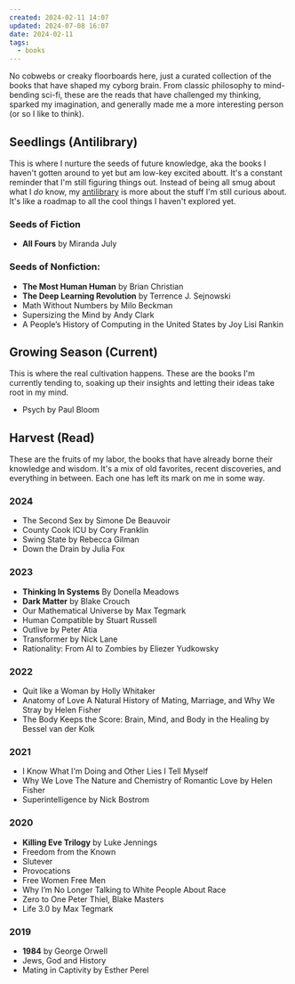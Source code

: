 ```yaml
---
created: 2024-02-11 14:07
updated: 2024-07-08 16:07
date: 2024-02-11
tags:
  - books
---
```

No cobwebs or creaky floorboards here, just a curated collection of the books that have shaped my cyborg brain. From classic philosophy to mind-bending sci-fi, these are the reads that have challenged my thinking, sparked my imagination, and generally made me a more interesting person (or so I like to think).

## Seedlings (Antilibrary)

This is where I nurture the seeds of future knowledge, aka the books I haven't gotten around to yet but am low-key excited aboutt. It's a constant reminder that I'm still figuring things out. Instead of being all smug about what I _do_ know, my [antilibrary](https://nesslabs.com/antilibrary) is more about the stuff I'm still curious about. It's like a roadmap to all the cool things I haven't explored yet.



### Seeds of Fiction
- **All Fours** by Miranda July

### Seeds of Nonfiction:

- **The Most Human Human** by Brian Christian
- **The Deep Learning Revolution** by Terrence J. Sejnowski
- Math Without Numbers by Milo Beckman
- Supersizing the Mind by Andy Clark
- A People’s History of Computing in the United States by Joy Lisi Rankin
## Growing Season (Current)

This is where the real cultivation happens. These are the books I'm currently tending to, soaking up their insights and letting their ideas take root in my mind.

- Psych by Paul Bloom

## Harvest (Read)

These are the fruits of my labor, the books that have already borne their knowledge and wisdom. It's a mix of old favorites, recent discoveries, and everything in between. Each one has left its mark on me in some way.

### 2024

- The Second Sex by Simone De Beauvoir
- County Cook ICU by Cory Franklin
- Swing State by Rebecca Gilman
- Down the Drain by Julia Fox

### 2023
- **Thinking In Systems** By Donella Meadows 
- **Dark Matter** by Blake Crouch
- Our Mathematical Universe by Max Tegmark
- Human Compatible by Stuart Russell
- Outlive by Peter Atia
- Transformer by Nick Lane 
- Rationality: From AI to Zombies by Eliezer Yudkowsky

### 2022
- Quit like a Woman by Holly Whitaker
- Anatomy of Love A Natural History of Mating, Marriage, and Why We Stray by Helen Fisher
- The Body Keeps the Score: Brain, Mind, and Body in the Healing by Bessel van der Kolk
### 2021
- I Know What I'm Doing and Other Lies I Tell Myself 
- Why We Love The Nature and Chemistry of Romantic Love by Helen Fisher
- Superintelligence by Nick Bostrom

### 2020
- **Killing Eve Trilogy** by Luke Jennings 
- Freedom from the Known
- Slutever
- Provocations
- Free Women Free Men
- Why I’m No Longer Talking to White People About Race
- Zero to One Peter Thiel, Blake Masters
- Life 3.0 by Max Tegmark

### 2019
- **1984** by George Orwell
- Jews, God and History
- Mating in Captivity by Esther Perel

### 